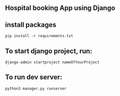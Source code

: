 ## Hospital booking App using Django

## install packages

```
pip install -r requirements.txt
```
## To start django project, run:

`django-admin startproject nameOfYourProject`

## To run dev server:

`python3 manager.py runserver`
